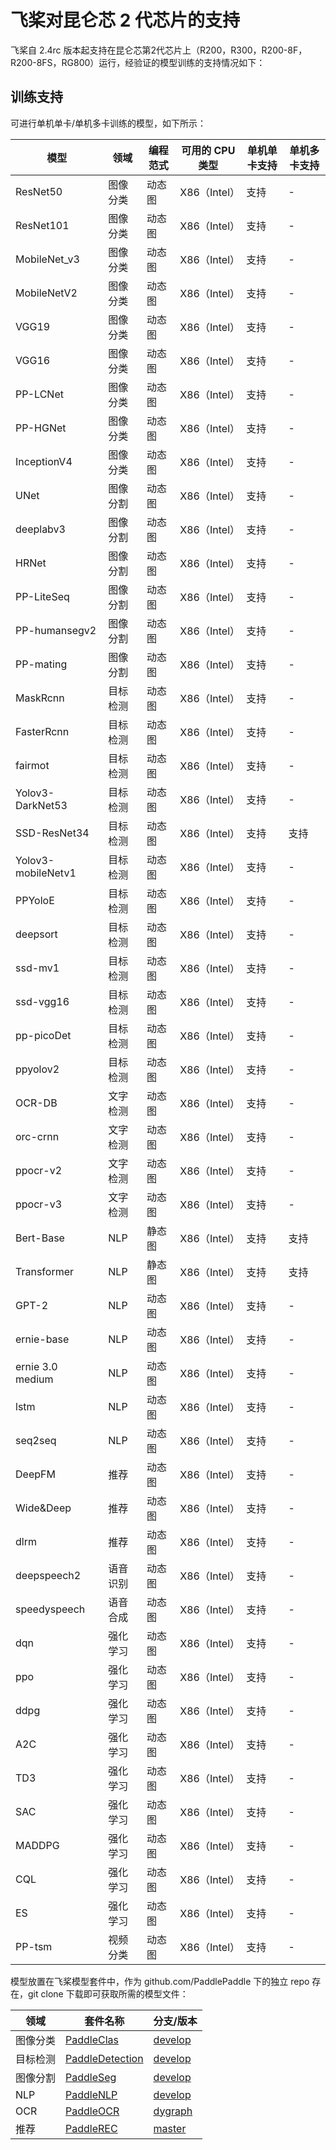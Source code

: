 # 飞桨对昆仑芯 2 代芯片的支持

飞桨自 2.4rc 版本起支持在昆仑芯第2代芯片上（R200，R300，R200-8F，R200-8FS，RG800）运行，经验证的模型训练的支持情况如下：

## 训练支持

可进行单机单卡/单机多卡训练的模型，如下所示：

| 模型                 | 领域   | 编程范式 | 可用的 CPU 类型 | 单机单卡支持 | 单机多卡支持 |
| ------------------ | ---- | ---- | ---------- | ------ | ------ |
| ResNet50           | 图像分类 | 动态图  | X86（Intel） | 支持     | -      |
| ResNet101          | 图像分类 | 动态图  | X86（Intel） | 支持     | -      |
| MobileNet_v3       | 图像分类 | 动态图  | X86（Intel） | 支持     | -      |
| MobileNetV2        | 图像分类 | 动态图  | X86（Intel） | 支持     | -      |
| VGG19              | 图像分类 | 动态图  | X86（Intel） | 支持     | -      |
| VGG16              | 图像分类 | 动态图  | X86（Intel） | 支持     | -      |
| PP-LCNet           | 图像分类 | 动态图  | X86（Intel） | 支持     | -      |
| PP-HGNet           | 图像分类 | 动态图  | X86（Intel） | 支持     | -      |
| InceptionV4        | 图像分类 | 动态图  | X86（Intel） | 支持     | -      |
| UNet               | 图像分割 | 动态图  | X86（Intel） | 支持     | -      |
| deeplabv3          | 图像分割 | 动态图  | X86（Intel） | 支持     | -      |
| HRNet              | 图像分割 | 动态图  | X86（Intel） | 支持     | -      |
| PP-LiteSeq         | 图像分割 | 动态图  | X86（Intel） | 支持     | -      |
| PP-humansegv2      | 图像分割 | 动态图  | X86（Intel） | 支持     | -      |
| PP-mating          | 图像分割 | 动态图  | X86（Intel） | 支持     | -      |
| MaskRcnn           | 目标检测 | 动态图  | X86（Intel） | 支持     | -      |
| FasterRcnn         | 目标检测 | 动态图  | X86（Intel） | 支持     | -      |
| fairmot            | 目标检测 | 动态图  | X86（Intel） | 支持     | -      |
| Yolov3-DarkNet53   | 目标检测 | 动态图  | X86（Intel） | 支持     | -      |
| SSD-ResNet34       | 目标检测 | 动态图  | X86（Intel） | 支持     | 支持    |
| Yolov3-mobileNetv1 | 目标检测 | 动态图  | X86（Intel） | 支持     | -      |
| PPYoloE            | 目标检测 | 动态图  | X86（Intel） | 支持     | -      |
| deepsort           | 目标检测 | 动态图  | X86（Intel） | 支持     | -      |
| ssd-mv1            | 目标检测 | 动态图  | X86（Intel） | 支持     | -      |
| ssd-vgg16          | 目标检测 | 动态图  | X86（Intel） | 支持     | -      |
| pp-picoDet         | 目标检测 | 动态图  | X86（Intel） | 支持     | -      |
| ppyolov2           | 目标检测 | 动态图  | X86（Intel） | 支持     | -      |
| OCR-DB             | 文字检测 | 动态图  | X86（Intel） | 支持     | -      |
| orc-crnn           | 文字检测 | 动态图  | X86（Intel） | 支持     | -      |
| ppocr-v2           | 文字检测 | 动态图  | X86（Intel） | 支持     | -      |
| ppocr-v3           | 文字检测 | 动态图  | X86（Intel） | 支持     | -      |
| Bert-Base          | NLP  | 静态图  | X86（Intel） | 支持     | 支持     |
| Transformer        | NLP  | 静态图  | X86（Intel） | 支持     | 支持     |
| GPT-2              | NLP  | 动态图  | X86（Intel） | 支持     | -      |
| ernie-base         | NLP  | 动态图  | X86（Intel） | 支持     | -      |
| ernie 3.0 medium   | NLP  | 动态图  | X86（Intel） | 支持     | -      |
| lstm               | NLP  | 动态图  | X86（Intel） | 支持     | -      |
| seq2seq            | NLP  | 动态图  | X86（Intel） | 支持     | -      |
| DeepFM             | 推荐   | 动态图  | X86（Intel） | 支持     | -      |
| Wide&Deep          | 推荐   | 动态图  | X86（Intel） | 支持     | -      |
| dlrm               | 推荐   | 动态图  | X86（Intel） | 支持     | -      |
| deepspeech2        | 语音识别 | 动态图  | X86（Intel） | 支持     | -      |
| speedyspeech       | 语音合成 | 动态图  | X86（Intel） | 支持     | -      |
| dqn                | 强化学习 | 动态图  | X86（Intel） | 支持     | -      |
| ppo                | 强化学习 | 动态图  | X86（Intel） | 支持     | -      |
| ddpg               | 强化学习 | 动态图  | X86（Intel） | 支持     | -      |
| A2C                | 强化学习 | 动态图  | X86（Intel） | 支持     | -      |
| TD3                | 强化学习 | 动态图  | X86（Intel） | 支持     | -      |
| SAC                | 强化学习 | 动态图  | X86（Intel） | 支持     | -      |
| MADDPG             | 强化学习 | 动态图  | X86（Intel） | 支持     | -      |
| CQL                | 强化学习 | 动态图  | X86（Intel） | 支持     | -      |
| ES                 | 强化学习 | 动态图  | X86（Intel） | 支持     | -      |
| PP-tsm             | 视频分类 | 动态图  | X86（Intel） | 支持     | -      |

模型放置在飞桨模型套件中，作为 github.com/PaddlePaddle 下的独立 repo 存在，git clone 下载即可获取所需的模型文件：

| 领域   | 套件名称                                                               | 分支/版本                                                                   |
| ---- | ------------------------------------------------------------------ | ----------------------------------------------------------------------- |
| 图像分类 | [PaddleClas](https://github.com/PaddlePaddle/PaddleClas)           | [develop](https://github.com/PaddlePaddle/PaddleClas/tree/develop)      |
| 目标检测 | [PaddleDetection](https://github.com/PaddlePaddle/PaddleDetection) | [develop](https://github.com/PaddlePaddle/PaddleDetection/tree/develop) |
| 图像分割 | [PaddleSeg](https://github.com/PaddlePaddle/PaddleSeg)             | [develop](https://github.com/PaddlePaddle/PaddleSeg/tree/develop)       |
| NLP  | [PaddleNLP](https://github.com/PaddlePaddle/PaddleNLP)             | [develop](https://github.com/PaddlePaddle/PaddleNLP/tree/develop)       |
| OCR  | [PaddleOCR](https://github.com/PaddlePaddle/PaddleOCR)             | [dygraph](https://github.com/PaddlePaddle/PaddleOCR/tree/dygraph)       |
| 推荐   | [PaddleREC](https://github.com/PaddlePaddle/PaddleRec)             | [master](https://github.com/PaddlePaddle/PaddleRec/tree/master)         |
